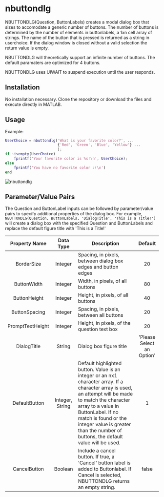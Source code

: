 # nbuttondlg

NBUTTONDLG(Question, ButtonLabels) creates a modal dialog box that sizes to accomodate a generic number of buttons. The number of buttons is determined by the number of elements in buttonlabels, a 1xn cell array of strings. The name of the button that is pressed is returned as a string in userchoice. If the dialog window is closed without a valid selection the return value is empty.

NBUTTONDLG will theoretically support an infinite number of buttons. The default paramaters are optimized for 4 buttons.

NBUTTONDLG uses UIWAIT to suspend execution until the user responds.

## Installation

No installation necessary. Clone the repository or download the files and execute directly in MATLAB.

## Usage

Example:

```matlab
UserChoice = nbuttondlg('What is your favorite color?', ...
                        {'Red', 'Green', 'Blue', 'Yellow'} ...
                        );
if ~isempty(UserChoice)
    fprintf('Your favorite color is %s!\n', UserChoice);
else
    fprintf('You have no favorite color :(\n')
end
````

![nbuttondlg](https://github.com/sco1/sco1.github.io/blob/master/nbuttondlg/nbuttondlg.PNG)

## Parameter/Value Pairs

The Question and ButtonLabel inputs can be followed by parameter/value pairs to specify additional properties of the dialog box. For example, `NBUTTONDLG(Question, ButtonLabels, 'DialogTitle', 'This is a Title!')` will create a dialog box with the specified Question and ButtonLabels and replace the default figure title with 'This is a Title!'

Property Name    | Data Type       | Description | Default
:---:            | :---:           | ---         | :---:
BorderSize       | Integer         | Spacing, in pixels, between dialog box edges and button edges | 20
ButtonWidth      | Integer         | Width, in pixels, of all buttons | 80
ButtonHeight     | Integer         | Height, in pixels, of all buttons | 40
ButtonSpacing    | Integer         | Spacing, in pixels, between all buttons | 20
PromptTextHeight | Integer         | Height, in pixels, of the question text box | 20
DialogTitle      | String          | Dialog box figure title | 'Please Select an Option'
DefaultButton    | Integer, String | Default highlighted button. Value is an integer or an nx1 character array. If a character array is used, an attempt will be made to match the character array to a value in ButtonLabel. If no match is found or the integer value is greater than the number of buttons, the default value will be used. | 1
CancelButton     | Boolean         | Include a cancel button. If true, a 'Cancel' button label is added to Buttonlabel. If Cancel is selected, NBUTTONDLG returns an empty string. | false

